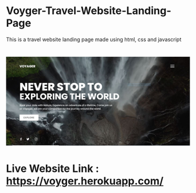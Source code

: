 # Voyger-Travel-Website-Landing-Page
This is a travel website landing page made using html, css and javascript <br>



  # <div><img src="preview/pic-preview1.JPG"></div>
  # <div>Live Website Link : https://voyger.herokuapp.com/</div>
